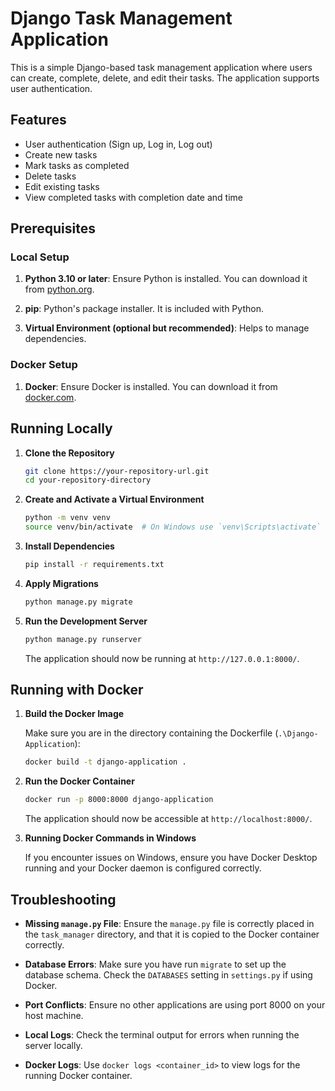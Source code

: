 # Django Task Management Application

This is a simple Django-based task management application where users can create, complete, delete, and edit their tasks. The application supports user authentication.

## Features
- User authentication (Sign up, Log in, Log out)
- Create new tasks
- Mark tasks as completed
- Delete tasks
- Edit existing tasks
- View completed tasks with completion date and time

## Prerequisites

### Local Setup

1. **Python 3.10 or later**: Ensure Python is installed. You can download it from [python.org](https://www.python.org/downloads/).

2. **pip**: Python's package installer. It is included with Python.

3. **Virtual Environment (optional but recommended)**: Helps to manage dependencies.

### Docker Setup

1. **Docker**: Ensure Docker is installed. You can download it from [docker.com](https://www.docker.com/get-started).

## Running Locally

1. **Clone the Repository**

    ```bash
    git clone https://your-repository-url.git
    cd your-repository-directory
    ```

2. **Create and Activate a Virtual Environment**

    ```bash
    python -m venv venv
    source venv/bin/activate  # On Windows use `venv\Scripts\activate`
    ```

3. **Install Dependencies**

    ```bash
    pip install -r requirements.txt
    ```

4. **Apply Migrations**

    ```bash
    python manage.py migrate
    ```

5. **Run the Development Server**

    ```bash
    python manage.py runserver
    ```

    The application should now be running at `http://127.0.0.1:8000/`.

## Running with Docker

1. **Build the Docker Image**

    Make sure you are in the directory containing the Dockerfile (`.\Django-Application`):

    ```bash
    docker build -t django-application .
    ```

2. **Run the Docker Container**

    ```bash
    docker run -p 8000:8000 django-application
    ```

    The application should now be accessible at `http://localhost:8000/`.

3. **Running Docker Commands in Windows**

    If you encounter issues on Windows, ensure you have Docker Desktop running and your Docker daemon is configured correctly.

## Troubleshooting

- **Missing `manage.py` File**: Ensure the `manage.py` file is correctly placed in the `task_manager` directory, and that it is copied to the Docker container correctly.

- **Database Errors**: Make sure you have run `migrate` to set up the database schema. Check the `DATABASES` setting in `settings.py` if using Docker.

- **Port Conflicts**: Ensure no other applications are using port 8000 on your host machine.

- **Local Logs**: Check the terminal output for errors when running the server locally.

- **Docker Logs**: Use `docker logs <container_id>` to view logs for the running Docker container.


